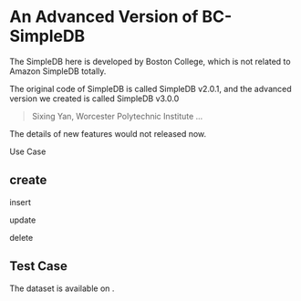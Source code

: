 # An Advanced Version of BC-SimpleDB

The SimpleDB here is developed by Boston College, which is not related to Amazon SimpleDB totally.

The original code of SimpleDB is called SimpleDB v2.0.1, and the advanced version we created is called SimpleDB v3.0.0

> Sixing Yan, Worcester Polytechnic Institute
> ...

The details of new features would not released now.


Use Case

create
- 

insert


update


delete


Test Case
- 



The dataset is available on . 